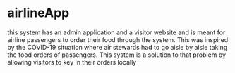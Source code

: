# airlineApp
this system has an admin application and a visitor website and is meant for airline passengers to order their food through the system. This was inspired by the COVID-19 situation where air stewards had to go aisle by aisle taking the food orders of passengers. This system is a solution to that problem by allowing visitors to key in their orders locally
